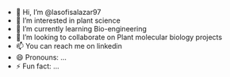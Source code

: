 - 👋 Hi, I’m @lasofisalazar97
- 👀 I’m interested in plant science
- 🌱 I’m currently learning Bio-engineering
- 💞️ I’m looking to collaborate on Plant molecular biology projects
- 📫 You can reach me on linkedin
- 😄 Pronouns: ...
- ⚡ Fun fact: ...

<!---
lasofisalazar97/lasofisalazar97 is a ✨ special ✨ repository because its `README.md` (this file) appears on your GitHub profile.
You can click the Preview link to take a look at your changes.
--->

